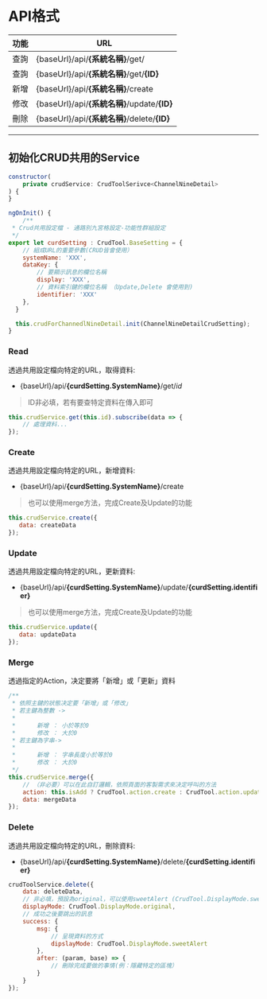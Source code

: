 # API格式

| 功能 	| URL                                      	| 
| -- | -- |
| 查詢 	| {baseUrl}/api/**{系統名稱}**/get/             	|
| 查詢  	| {baseUrl}/api/**{系統名稱}**/get/**{ID}**             	|
| 新增 	| {baseUrl}/api/**{系統名稱}**/create          	| 
| 修改 	| {baseUrl}/api/**{系統名稱}**/update/**{ID}** 	| 
| 刪除 	| {baseUrl}/api/**{系統名稱}**/delete/**{ID}** 	| 

---


## 初始化CRUD共用的Service



``` js
constructor(
	private crudService: CrudToolSerivce<ChannelNineDetail>
) {
}

ngOnInit() {
	/**
 * Crud共用設定檔 - 通路別九宮格設定-功能性群組設定
 */
export let curdSetting : CrudTool.BaseSetting = {
	// 組成URL的重要參數(CRUD皆會使用）
    systemName: 'XXX',
    dataKey: {
        // 要顯示訊息的欄位名稱
        display: 'XXX',
        // 資料索引鍵的欄位名稱 （Update,Delete 會使用到)
        identifier: 'XXX'
    },
  }

  this.crudForChannedlNineDetail.init(ChannelNineDetailCrudSetting);
}
```

### Read

透過共用設定檔向特定的URL，取得資料:
 - {baseUrl}/api/**{curdSetting.SystemName}**/get/*id*

> ID非必填，若有要查特定資料在傳入即可

``` js
this.crudService.get(this.id).subscribe(data => {
    // 處理資料...
});
```

### Create

透過共用設定檔向特定的URL，新增資料:
 - {baseUrl}/api/**{curdSetting.SystemName}**/create 

> 也可以使用merge方法，完成Create及Update的功能

``` js
this.crudService.create({
   data: createData
});
```

### Update

透過共用設定檔向特定的URL，更新資料:
- {baseUrl}/api/**{curdSetting.SystemName}**/update/**{curdSetting.identifier}**

> 也可以使用merge方法，完成Create及Update的功能

``` js
this.crudService.update({
   data: updateData
});
```

### Merge

透過指定的Action，决定要將「新增」或「更新」資料

``` js
/**
 * 依照主鍵的狀態决定要「新增」或「修改」    
 * 若主鍵為整數 -> 
 * 
 *      新增 ： 小於等於0
 *      修改 ： 大於0    
 * 若主鍵為字串-> 
 * 
 *      新增 ： 字串長度小於等於0
 *      修改 ： 大於0
 */
this.crudService.merge({
	// （非必要）可以在此自訂邏輯，依照頁面的客製需求來决定呼叫的方法
	action: this.isAdd ? CrudTool.action.create : CrudTool.action.update,
	data: mergeData
});
```

### Delete

透過共用設定檔向特定的URL，刪除資料:
- {baseUrl}/api/**{curdSetting.SystemName}**/delete/**{curdSetting.identifier}**

``` js
crudToolService.delete({
	data: deleteData,
    // 非必填，預設為original，可以使用sweetAlert (CrudTool.DisplayMode.sweetAlert）
	displayMode: CrudTool.DisplayMode.original,
    // 成功之後要跳出的訊息
	success: {
		msg: {
        	// 呈現資料的方式
			dipslayMode: CrudTool.DisplayMode.sweetAlert
		},
		after: (param, base) => {
			// 刪除完成要做的事情(例：隱藏特定的區塊）			
		}
	}
});
```